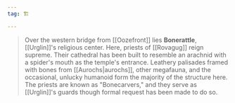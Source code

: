 ```yaml
---
tag: 🏗️

---
```

> Over the western bridge from [[Oozefront]] lies **Bonerattle**, [[Urglin]]'s religious center. Here, priests of [[Rovagug]] reign supreme. Their cathedral has been built to resemble an arachnid with a spider's mouth as the temple's entrance. Leathery palisades framed with bones from [[Aurochs|aurochs]], other megafauna, and the occasional, unlucky humanoid form the majority of the structure here. The priests are known as "Bonecarvers," and they  serve as [[Urglin]]'s guards though formal request has been made to do so.







